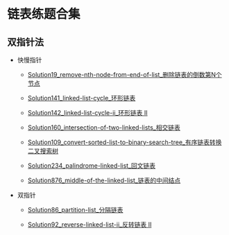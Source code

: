 # 链表练题合集

## 双指针法

- 快慢指针

  - [Solution19_remove-nth-node-from-end-of-list_删除链表的倒数第N个节点](../src/main/medium/list/Solution19.java)

  - [Solution141_linked-list-cycle_环形链表](../src/main/simple/list/Solution141.java)
  
  - [Solution142_linked-list-cycle-ii_环形链表 II](../src/main/medium/list/Solution142.java)
  
  - [Solution160_intersection-of-two-linked-lists_相交链表](../src/main/simple/list/Solution160.java)
  
  - [Solution109_convert-sorted-list-to-binary-search-tree_有序链表转换二叉搜索树](../src/main/medium/list/Solution109.java)

  - [Solution234_palindrome-linked-list_回文链表](../src/main/simple/list/Solution234.java)
  
  - [Solution876_middle-of-the-linked-list_链表的中间结点](../src/main/simple/list/Solution876.java)

- 双指针

  - [Solution86_partition-list_分隔链表](../src/main/medium/list/Solution86.java)
  
  - [Solution92_reverse-linked-list-ii_反转链表 II](../src/main/medium/list/Solution92.java)